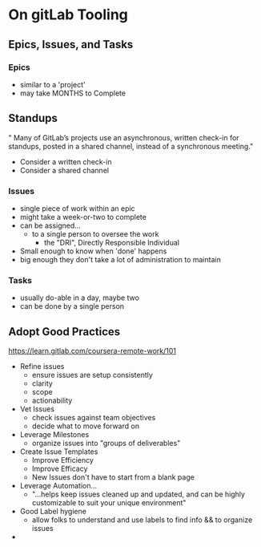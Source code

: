 # On gitLab Tooling
## Epics, Issues, and Tasks
### Epics
- similar to a 'project'
- may take MONTHS to Complete

## Standups
" Many of GitLab’s projects use an asynchronous, written check-in for standups, posted in a shared channel, instead of a synchronous meeting."
- Consider a written check-in
- Consider a shared channel



### Issues
- single piece of work within an epic
- might take a week-or-two to complete
- can be assigned...
  - to a single person to oversee the work
    - the "DRI", Directly Responsible Individual
- Small enough to know when 'done' happens
- big enough they don't take a lot of administration to maintain

### Tasks
- usually do-able in a day, maybe two
- can be done by a single person


## Adopt Good Practices
https://learn.gitlab.com/coursera-remote-work/101
- Refine issues
  - ensure issues are setup consistently
  - clarity
  - scope
  - actionability
- Vet Issues
  - check issues against team objectives
  - decide what to move forward on
- Leverage Milestones
  - organize issues into "groups of deliverables"
- Create Issue Templates
  - Improve Efficiency
  - Improve Efficacy
  - New Issues don't have to start from a blank page
- Leverage Automation...
  - "...helps keep issues cleaned up and updated, and can be highly customizable to suit your unique environment"
- Good Label hygiene
  - allow folks to understand and use labels to find info && to organize issues
- 